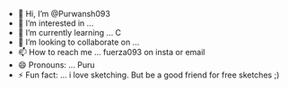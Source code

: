 - 👋 Hi, I’m @Purwansh093
- 👀 I’m interested in ...
- 🌱 I’m currently learning ... C
- 💞️ I’m looking to collaborate on ...
- 📫 How to reach me ... fuerza093 on insta or email
- 😄 Pronouns: ... Puru
- ⚡ Fun fact: ... i love sketching. But be a good friend for free sketches ;)

<!---
Purwansh093/Purwansh093 is a ✨ special ✨ repository because its `README.md` (this file) appears on your GitHub profile.
You can click the Preview link to take a look at your changes.
--->

